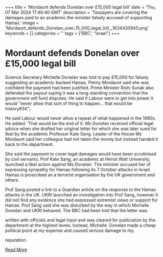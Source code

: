 +++
title = 'Mordaunt defends Donelan over £15,000 legal bill'
date = 'Thu, 07 Mar 2024 17:46:40 GMT'
description = 'Taxpayers are covering the damages paid to an academic the minister falsely accused of supporting Hamas.'
image = 'Mordaunt_defends_Donelan_over_15_000_legal_bill__1634430940.png'
keywrods =  []
categories = ''
tags = ['BBC', "israel"]
+++

# Mordaunt defends Donelan over £15,000 legal bill

Science Secretary Michelle Donelan was told to pay £15,000 for falsely suggesting an academic backed Hamas.
Penny Mordaunt said she was confident the payment had been justified.
Prime Minister Rishi Sunak also defended the payout saying it was a long-standing convention that the government will fund disputes.
He said if Labour were to get into power it would <bb>"never allow that sort of thing to happen… that would be history<bb>#34";.

He said Labour would never allow a repeat of what happened in the 1980s.
He added: ‘That would be the end of it.
Ms Donelan received official legal advice when she drafted her original letter for which she was later sued for libel by the academic Professor Kate Sang.
Leader of the House Ms Mordaunt said her colleague had not taken the money but instead handed it back to the department.

She said the payment to cover legal damages would have been scrutinised by civil servants.
Prof Kate Sang, an academic at Heriot Watt University, launched a libel action against Ms Donelan.
The minister accused her of expressing sympathy for Hamas following its 7 October attacks in Israel.
Hamas is proscribed as a terrorist organisation by the UK government and others.

Prof Sang posted a link to a Guardian article on the response to the Hamas attacks in the UK.
UKRI launched an investigation into Prof Sang, however it did not find any evidence she had expressed extremist views or support for Hamas.
Prof Sang said she was disturbed by the way in which Michelle Donelan and UKRI behaved.
The BBC had been told that the letter was.

written with officials and legal input and was cleared for publication by the.
department at the highest levels.
Instead, Michelle.
Donelan made a cheap political point at my expense and caused serious damage to my.

reputation.


[Read More](https://www.bbc.co.uk/news/uk-politics-68503255)
